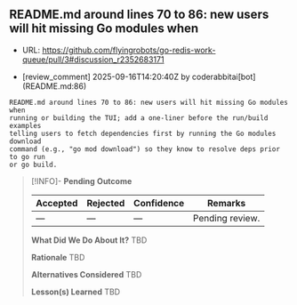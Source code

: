 ## README.md around lines 70 to 86: new users will hit missing Go modules when

- URL: https://github.com/flyingrobots/go-redis-work-queue/pull/3#discussion_r2352683171

- [review_comment] 2025-09-16T14:20:40Z by coderabbitai[bot] (README.md:86)

```text
README.md around lines 70 to 86: new users will hit missing Go modules when
running or building the TUI; add a one‑liner before the run/build examples
telling users to fetch dependencies first by running the Go modules download
command (e.g., "go mod download") so they know to resolve deps prior to go run
or go build.
```

> [!INFO]- **Pending**
> **Outcome**
> 
> | Accepted | Rejected | Confidence | Remarks |
> |----------|----------|------------|---------|
> | — | — | — | Pending review. |
>
> **What Did We Do About It?**
> TBD
>
> **Rationale**
> TBD
>
> **Alternatives Considered**
> TBD
>
> **Lesson(s) Learned**
> TBD
